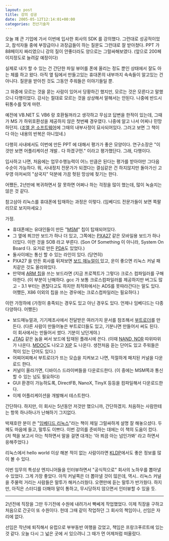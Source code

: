 ```yaml
---
layout: post
title: 강의 성공
date: 2005-05-12T12:14:01+00:00
categories: 전산기술자
---
```

오늘 꽤 큰 기업에 가서 이번에 입사한 회사의 SDK 를 강의했다. 그런대로 성공적이었고, 참석자들 중에 부장급이나 과장급들이 하는 질문도 그런대로 잘 받아쳤다. PPT 가 88페이지 짜리였으니 강의 질이 안좋더라도 양으로는 그럴싸해보였다. (앞으로 200페이지정도로 늘려갈 예정이다)

실제로 내가 할 수 있는 건 간단한 파일 뷰어를 폰에 올리는 정도 뿐인 상태에서 잘도 아는 체를 하고 왔다. 아직 옆 팀에서 만들고있는 휴대폰의 내부까지 속속들이 알고있는 건 아니다. 질문을 받아친 것도 그동안 주워들은 이야기들일 뿐.

그 와중에 모르는 것을 묻는 사람이 있어서 당황하긴 했지만, 모르는 것은 모른다고 말했으니 다행이었다. 강사는 절대로 모르는 것을 상상해서 말해서는 안된다. 나중에 반드시 뒤통수를 맞게 마련.

예전에 VB.NET 도 VB6 랑 호환될꺼라고 생각하고 무심코 답변을 한적이 있는데, 그때가 MS 가 하위호환성을 제공하지 않은 첫번째 경우였다. 나중에 알고 나서 어찌나 민망하던지. (<a href="http://jinto.pe.kr/589">조엘 온 소프트웨어</a>에 그때의 내부사정이 묘사되어있다. 그러고 보면 그 책이 다 아는 내용의 반복은 아니었네.)

다행히 사내에서도 이번에 만든 PPT 에 대해서 평가가 좋은 모양이다. 연구소장은 "이것만 보면 어플리케이션 개발.. 다 하겠구먼." 이라고 평가했단다. 그래, 다행이다.

입사하고 나면, 처음에는 업무수행능력이 어느 만큼은 된다는 평가를 받아야만 그다음 수순이 가능하다. 뭐, 사내정치 전문가가 되겠다는 결심같은 건 하지않지만 돌아가신 고우영 아저씨의 "삼국지" 덕분에 가끔 헛된 망상에 젖기는 한다.

어쨌든, 2년만에 복귀하면서 잘 못하면 어쩌나 하는 걱정을 많이 했는데, 많이 녹슬지는 않은 것 같다.

참고삼아 리눅스를 휴대폰에 탑재하는 과정은 이렇다. (임베디드 전문가들이 보면 쪽팔리므로 보지마세요.)

가정.

<ul>
<li>휴대폰에는 유대인들이 만든 "<a href="http://qna.cetizen.com/?MODE=bbs&amp;id=faq&amp;cp=cetizen&amp;no=40" target="bb">MSM</a>" 칩이 탑재되어있다.</li>
<li>그 옆에 쬐끄만 보드가 하나 더 있고, 그쪽에는 <a href="http://www.intel.com/design/embeddedpca/applicationsprocessors/302302.htm" target="bb">PXA27</a> 같은 모바일용 보드가 하나 더있다. 이런 것을 SOB 라고 부른다. (Son Of Something 이 아니라, System On Board 다. 요거로 만든 <a href="http://bliki.poopu.com/space/Embedded+Linux/%EC%9E%90%EC%9A%B0%EB%A3%A8%EC%8A%A4" target="bb">PDA</a>도 있었다.)</li>
<li>둘사이에는 통신 할 수 있는 라인이 있다. (당연히)</li>
<li>PXA27 을 만든 회사를 뒤져보면 <a href="http://www.intel.com/design/embeddedpca/applicationsprocessors/302302.htm" target="bb">보드 매뉴얼이 </a>있고, 운이 좋으면 리눅스 커널 패치같은 것도 올라와있다.</li>
<li>만약에 <a href="http://www.arm.com/" target="bb">ARM 칩</a>을 쓰는 보드라면 (지금 프로젝트가 그렇다) 크로스 컴파일러를 구해야한다. (이 부분이 난해하다. gcc 가 보통 크로스컴파일러를 제공하지만 버그도 많고 - 3.1 부터는 괜찮다고도 하지만 최적화에서는 ADS를 못따라간다는 말도 있다. 어쨌든, X86 이외의 칩을 쓰는 경우에는 크로스컴파일러는 필요하다.)</li>
</ul>

이런 가정하에 (가정이 충족되는 경우도 있고 아닌 경우도 있다. 언제나 임베디드는 다종 다양하다. 어쨌든)

<ul>
<li>보드매뉴얼과, 기기제조사에서 전달받은 여러가지 문서를 참조해서 <a href="http://www.asmlove.co.kr/study/gio/bootloader.html" target="bb">부트로더</a>를 만든다. (다른 사람이 만들어놓은 부트로더들도 있고, 기분나면 만들어서 써도 된다. 이 회사에서는 만들어서 썼다. 기분이 났던게야.)</li>
<li><a href="http://www.zdnet.co.kr/techupdate/lecture/os/0,39024998,10066980-2,00.htm" target="bb">JTAG</a> 같은 놈을 써서 보드에 탑재된 플래시에 쓴다. (이때 <a href="http://www.nandflash.co.kr/board/boardview.asp?table_name=study&amp;board_idx=7&amp;maincall=Y" target="bb">NAND, NOR</a> 따위따위가 나온다. <a href="http://www.m-sys.com/" target="bb">MDOC</a>도 나오고 <a href="http://wiki.kldp.org/wiki.php/XIPOverview" target="bb">XIP</a> 도 나온다. 생전처음 듣는 단어도 있고 주워들은 적이 있는 단어도 있다.)</li>
<li>어찌어찌해서 부트로더가 뜨는 모습을 지켜보고 나면, 적절하게 패치된 커널을 다운로드 한다.</li>
<li>커널이 올라가면, 디바이스 드라이버들을 다운로드한다. (이 중에는 MSM쪽과 통신 할 수 있는 넘도 필요하다)</li>
<li>GUI 환경이 가능하도록, DirectFB, NanoX, TinyX 등등을 컴파일해서 다운로드한다.</li>
<li>이제 어플리케이션을 개발해서 테스트한다.</li>
</ul>

간단하다. 하지만, 이 회사는 5년동안 저것만 했으니까, 간단하겠지. 처음하는 사람한테는 항목 하나하나가 난해하기 그지없다.

박재호란 분이 쓴 "<a href="http://www.hanbitbook.co.kr/look.php?isbn=89-7914-208-0" target="bb">임베디드 리눅스</a>"라는 책이 제일 그럴싸하게 설명 잘 해놓으셨다. 두께도 마음에 들고, 말투도 이쁘다. 이번 강의를 준비하는 데에는 이 책의 도움이 컸다. (저 책을 보고서 아는 척하면서 말을 걸면 대개는 '아 쬐끔 아는 넘인가봐' 라고 하면서 응해주었다.)

리눅스에서 hello world 이상 해본 적이 없는 사람이라면 <a href="http://kldp.org/" target="bb">KLDP</a>에서도 좋은 정보를 많이 볼 수 있다.

이번 임무의 특성상 엔지니어들을 인터뷰하면서 "공식적으로" 회사의 노하우를 뽑아낼 수 있었다. 그게 가장 좋았다. 아직 커널쪽은 더 뽑아낼 것이 많은데, 역시.. 리눅스 커널을 주물럭 거리는 사람들은 말투가 해커스러웠다. 오랜만에 듣는 말투가 반가웠다. 하지만, 아직은 스터디를 더해야 말이 통하고, 무시당하지 않으면서 인터뷰할 수 있을 듯.

<hr />

2년전에 직장을 그만 두기전에 수원에 내려가서 빡쎄게 작업했었다. 이제 직장을 구하고 처음으로 간곳이 또 수원이다. 헌데 그때 같이 작업하던 그 회사의 책임이나, 선임은 자리에 없다.

선임은 작년에 퇴직해서 유럽으로 부부동반 여행을 갔었고, 책임은 프랑크푸르트에 있는 것 같다. 오늘 다시 그 넓은 곳에 서 있으려니 그 때가 먼 어제처럼 떠올랐다.
